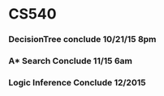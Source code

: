 # CS540
### DecisionTree conclude 10/21/15 8pm

### A* Search Conclude 11/15 6am

### Logic Inference Conclude 12/2015
